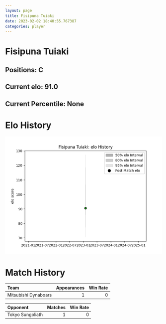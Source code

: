 ```yaml
---  
layout: page  
title: Fisipuna Tuiaki  
date: 2023-02-02 18:40:55.767387  
categories: player  
---
```

# Fisipuna Tuiaki

## Positions: C

## Current elo: 91.0

## Current Percentile: None

# Elo History


![elo history](history_FisipunaTuiaki.png)
# Match History


| Team                 |   Appearances |   Win Rate |
|:---------------------|--------------:|-----------:|
| Mitsubishi Dynaboars |             1 |          0 |

| Opponent         |   Matches |   Win Rate |
|:-----------------|----------:|-----------:|
| Tokyo Sungoliath |         1 |          0 |